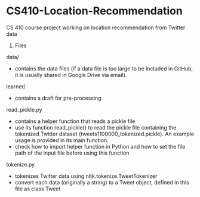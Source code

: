 # CS410-Location-Recommendation
CS 410 course project working on location recommendation from Twitter data

1. Files

data/
- contains the data files (if a data file is too large to be included in GitHub, it is usually shared in Google Drive via email).

learner/
- contains a draft for pre-processing

read_pickle.py
- contains a helper function that reads a pickle file 
- use its function read_pickle() to read the pickle file containing the tokenized Twitter dataset (tweets1100000_tokenized.pickle). An example usage is provided in its main function.
- check how to import helper function in Python and how to set the file path of the input file before using this function

tokenize.py
- tokenizes Twitter data using nltk.tokenize.TweetTokenizer
- convert each data (originally a string) to a Tweet object, defined in this file as class Tweet